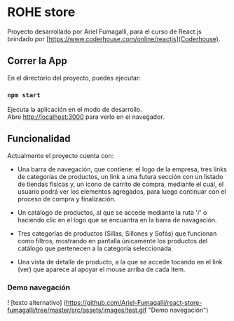 # ROHE store

Proyecto desarrollado por Ariel Fumagalli, para el curso de React.js brindado por [https://www.coderhouse.com/online/reactjs](Coderhouse).

## Correr la App

En el directorio del proyecto, puedes ejecutar:

### `npm start`

Ejecuta la aplicación en el modo de desarrollo.\
Abre [http://localhost:3000](http://localhost:3000) para verlo en el navegador.


## Funcionalidad

Actualmente el proyecto cuenta con:

- Una barra de navegación, que contiene: el logo de la empresa, tres links de categorías de productos, un link a una futura sección con un listado de tiendas físicas y, un icono de carrito de compra, mediante el cual, el usuario podrá ver los elementos agregados, para luego continuar con el proceso de compra y finalización.

- Un catálogo de productos, al que se accede mediante la ruta '/' o haciendo clic en el logo que se encuantra en la barra de navagación.

- Tres categorías de productos (Sillas, Sillones y Sofás) que funcionan como filtros, mostrando en pantalla únicamente los productos del catálogo que pertenecen a la categoría seleccionada.

- Una vista de detalle de producto, a la que se accede tocando en el link (ver) que aparece al apoyar el mouse arriba de cada item.

### Demo navegación

! [texto alternativo] (https://github.com/Ariel-Fumagalli/react-store-fumagalli/tree/master/src/assets/images/test.gif "Demo navegación")



